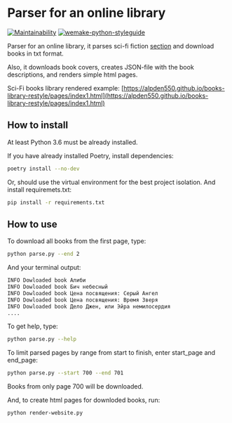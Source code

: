 # Parser for an online library

[![Maintainability](https://api.codeclimate.com/v1/badges/1cdba607bb5fa596ad0c/maintainability)](https://codeclimate.com/github/alpden550/books-library-restyle/maintainability) [![wemake-python-styleguide](https://img.shields.io/badge/style-wemake-000000.svg)](https://github.com/wemake-services/wemake-python-styleguide)

Parser for an online library, it parses sci-fi fiction [section](http://tululu.org/l55/) and download books in txt format.

Also, it downloads book covers, creates JSON-file with the book descriptions, and renders simple html pages.

Sci-Fi books library rendered example: [https://alpden550.github.io/books-library-restyle/pages/index1.html](https://alpden550.github.io/books-library-restyle/pages/index1.html)

## How to install

At least Python 3.6 must be already installed.

If you have already installed Poetry, install dependencies:

```bash
poetry install --no-dev
```

Or, should use the virtual environment for the best project isolation. And install requiremets.txt:

```bash
pip install -r requirements.txt
```

## How to use

To download all books from the first page, type:

```bash
python parse.py --end 2
```

And your terminal output:

```bash
INFO Dowloaded book Алиби
INFO Dowloaded book Бич небесный
INFO Dowloaded book Цена посвящения: Серый Ангел
INFO Dowloaded book Цена посвящения: Время Зверя
INFO Dowloaded book Дело Джен, или Эйра немилосердия
....
```

To get help, type:

```bash
python parse.py --help
```

To limit parsed pages by range from start to finish, enter start_page and end_page:

```bash
python parse.py --start 700 --end 701
```

Books from only page 700 will be downloaded.

And, to create html pages for downloded books, run:

```bash
python render-website.py
```

